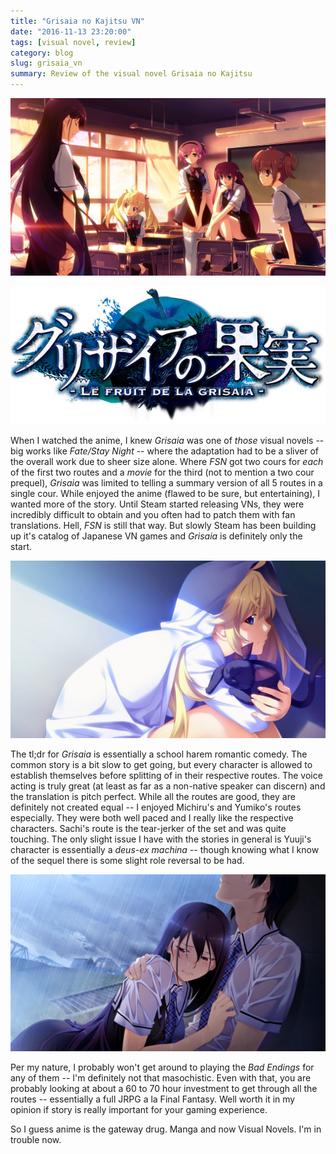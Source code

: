 ```yaml
---
title: "Grisaia no Kajitsu VN"
date: "2016-11-13 23:20:00"
tags: [visual novel, review]
category: blog
slug: grisaia_vn
summary: Review of the visual novel Grisaia no Kajitsu
---
```


![Cast](cast.jpg)

![Logo](logo.jpg)

When I watched the anime, I knew _Grisaia_ was one of _those_ visual novels -- big works like _Fate/Stay Night_ -- where the adaptation had to be a sliver of the overall work due to sheer size alone. Where _FSN_ got two cours for _each_ of the first two routes and a _movie_ for the third (not to mention a two cour prequel), _Grisaia_ was limited to telling a summary version of all 5 routes in a single cour. While enjoyed the anime (flawed to be sure, but entertaining), I wanted more of the story. Until Steam started releasing VNs, they were incredibly difficult to obtain and you often had to patch them with fan translations. Hell, _FSN_ is still that way. But slowly Steam has been building up it's catalog of Japanese VN games and _Grisaia_ is definitely only the start.

![Michiru](michiru.jpg)

The tl;dr for _Grisaia_ is essentially a school harem romantic comedy. The common story is a bit slow to get going, but every character is allowed to establish themselves before splitting of in their respective routes. The voice acting is truly great (at least as far as a non-native speaker can discern) and the translation is pitch perfect. While all the routes are good, they are definitely not created equal -- I enjoyed Michiru's and Yumiko's routes especially. They were both well paced and I really like the respective characters. Sachi's route is the tear-jerker of the set and was quite touching. The only slight issue I have with the stories in general is Yuuji's character is essentially a _deus-ex machina_ -- though knowing what I know of the sequel there is some slight role reversal to be had.

![Yumiko](yumiko.jpg)

Per my nature, I probably won't get around to playing the _Bad Endings_ for any of them -- I'm definitely not that masochistic. Even with that, you are probably looking at about a 60 to 70 hour investment to get through all the routes -- essentially a full JRPG a la Final Fantasy. Well worth it in my opinion if story is really important for your gaming experience.

So I guess anime is the gateway drug. Manga and now Visual Novels. I'm in trouble now.
